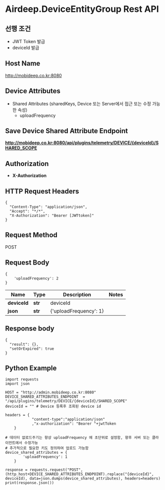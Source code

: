 # Airdeep.DeviceEntityGroup Rest API

## 선행 조건
  - JWT Token 발급
  - deviceId 발급 

## Host Name
http://mobideep.co.kr:8080


## Device Attributes
* Shared Attributes (sharedKeys, Device 또는 Server에서 접근 또는 수정 가능 한 속성)
  - uploadFrequency

## Save Device Shared Attribute Endpoint
**http://mobideep.co.kr:8080/api/plugins/telemetry/DEVICE/{deviceId}/SHARED_SCOPE**

## Authorization
- **X-Authorization**
  
## HTTP Request Headers
```
{
  "Content-Type": "application/json",
  "Accept": "*/*",
  "X-Authorization": "Bearer [JWTtoken]"
}
```

## Request Method
POST

## Request Body

```
{
    'uploadFrequency': 2
}
```

Name | Type | Description | Notes
------------ | ------------- | ------------- | -------------
**deviceId** | **str**| deviceId | 
**json** | **str**| {'uploadFrequency': 1} | 

## Response body
```
{
  "result": {},
  "setOrExpired": true
}
```
## Python Example

```
import requests
import json

HOST = "http://admin.mobideep.co.kr:8080"
DEVICE_SHARED_ATTRIBUTES_ENDPOINT  = "/api/plugins/telemetry/DEVICE/{deviceId}/SHARED_SCOPE"
deviceId = "" # Device 등록후 조회된 device id

headers = {
            "content-type":"application/json"
            ,"x-authorization": "Bearer "+jwtToken
    }

# 데이터 없로드주기는 항상 uploadFrequency 에 초단위로 설정함, 향후 서버 또는 클라이언트에서 수정가능
# 추가적으로 필요한 키도 정의하여 업로드 가능함
device_shared_attributes = {
        'uploadFrequency': 1
    }

response = requests.request("POST", (http_host+DEVICE_SHARED_ATTRIBUTES_ENDPOINT).replace("{deviceId}", deviceId), data=json.dumps(device_shared_attributes), headers=headers)
print(response.json())
```




